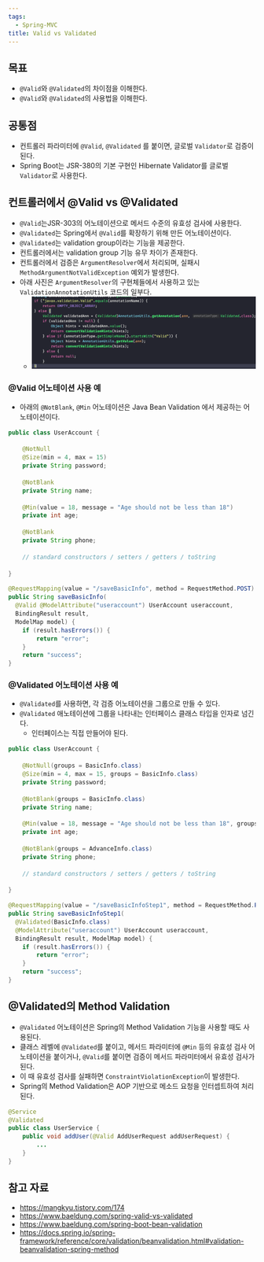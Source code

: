 ```yaml
---
tags:
  - Spring-MVC
title: Valid vs Validated
---
```



## 목표

- `@Valid`와 `@Validated`의 차이점을 이해한다.
- `@Valid`와 `@Validated`의 사용법을 이해한다.

## 공통점

- 컨트롤러 파라미터에 `@Valid`, `@Validated` 를 붙이면, 글로벌 `Validator`로 검증이 된다.
- Spring Boot는 JSR-380의 기본 구현인 Hibernate Validator를 글로벌 `Validator`로 사용한다.

## 컨트롤러에서 @Valid vs @Validated

- `@Valid`는JSR-303의 어노테이션으로 메서드 수준의 유효성 검사에 사용한다.
- `@Validated`는 Spring에서 `@Valid`를 확장하기 위해 만든 어노테이션이다.
- `@Validated`는 validation group이라는 기능을 제공한다.
- 컨트롤러에서는 validation group 기능 유무 차이가 존재한다.
- 컨트롤러에서 검증은 `ArgumentResolver`에서 처리되며, 실패시 `MethodArgumentNotValidException` 예외가 발생한다.
- 아래 사진은 `ArgumentResolver`의 구현체들에서 사용하고 있는 `ValidationAnnotationUtils` 코드의 일부다.
	- ![](assets/Pasted%20image%2020230731225149.png)

### @Valid 어노테이션 사용 예

- 아래의 `@NotBlank`, `@Min` 어노테이션은 Java Bean Validation 에서 제공하는 어노테이션이다.

```java
public class UserAccount {
    
    @NotNull
    @Size(min = 4, max = 15)
    private String password;
 
    @NotBlank
    private String name;
 
    @Min(value = 18, message = "Age should not be less than 18")
    private int age;
 
    @NotBlank
    private String phone;
    
    // standard constructors / setters / getters / toString   
    
}
```

```java
@RequestMapping(value = "/saveBasicInfo", method = RequestMethod.POST)
public String saveBasicInfo(
  @Valid @ModelAttribute("useraccount") UserAccount useraccount, 
  BindingResult result, 
  ModelMap model) {
    if (result.hasErrors()) {
        return "error";
    }
    return "success";
}
```

### @Validated 어노테이션 사용 예

- `@Validated`를 사용하면, 각 검증 어노테이션을 그룹으로 만들 수 있다.
- `@Validated` 애노테이션에 그룹을 나타내는 인터페이스 클래스 타입을 인자로 넘긴다.
	- 인터페이스는 직접 만들어야 된다.

```java
public class UserAccount {
    
    @NotNull(groups = BasicInfo.class)
    @Size(min = 4, max = 15, groups = BasicInfo.class)
    private String password;
 
    @NotBlank(groups = BasicInfo.class)
    private String name;
 
    @Min(value = 18, message = "Age should not be less than 18", groups = AdvanceInfo.class)
    private int age;
 
    @NotBlank(groups = AdvanceInfo.class)
    private String phone;
    
    // standard constructors / setters / getters / toString   
    
}
```

```java
@RequestMapping(value = "/saveBasicInfoStep1", method = RequestMethod.POST)
public String saveBasicInfoStep1(
  @Validated(BasicInfo.class) 
  @ModelAttribute("useraccount") UserAccount useraccount, 
  BindingResult result, ModelMap model) {
    if (result.hasErrors()) {
        return "error";
    }
    return "success";
}
```

## @Validated의 Method Validation

- `@Validated` 어노테이션은 Spring의 Method Validation 기능을 사용할 때도 사용된다.
- 클래스 레벨에 `@Validated`를 붙이고, 메서드 파라미터에 `@Min` 등의 유효성 검사 어노테이션을 붙이거나, `@Valid`를 붙이면 검증이 메서드 파라미터에서 유효성 검사가 된다.
- 이 때 유효성 검사를 실패하면 `ConstraintViolationException`이 발생한다.
- Spring의 Method Validation은 AOP 기반으로 메소드 요청을 인터셉트하여 처리된다.

```java
@Service 
@Validated 
public class UserService { 
	public void addUser(@Valid AddUserRequest addUserRequest) { 
		... 
	} 
}
```

## 참고 자료

- https://mangkyu.tistory.com/174
- https://www.baeldung.com/spring-valid-vs-validated
- https://www.baeldung.com/spring-boot-bean-validation
- https://docs.spring.io/spring-framework/reference/core/validation/beanvalidation.html#validation-beanvalidation-spring-method
